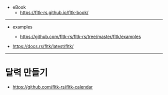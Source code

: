 - eBook
  - https://fltk-rs.github.io/fltk-book/

<hr>

- examples
  - https://github.com/fltk-rs/fltk-rs/tree/master/fltk/examples

- https://docs.rs/fltk/latest/fltk/


<hr>

# 달력 만들기

- https://github.com/fltk-rs/fltk-calendar
